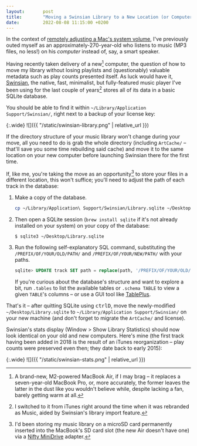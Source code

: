 ```yaml
---
layout:       post
title:        "Moving a Swinsian Library to a New Location (or Computer) Without Losing Playlists or Resetting Play Counts and Other Metadata"
date:         2022-08-08 11:15:00 +0200
---
```


In the context of [remotely adjusting a Mac's system volume](https://excessivelyadequate.com/posts/vol.html), I've previously outed myself as an approximately-270-year-old who listens to music (MP3 files, no less!) on his *computer* instead of, say, a smart speaker.

Having recently taken delivery of a new[^new] computer, the question of how to move my library without losing playlists and (questionably) valuable metadata such as play counts presented itself. As luck would have it, [Swinsian](https://swinsian.com), the native, fast, minimalist, but fully-featured music player I've been using for the last couple of years[^before] stores all of its data in a basic SQLite database.

[^new]: A brand-new, M2-powered MacBook Air, if I may brag – it replaces a seven-year-old MacBook Pro, or, more accurately, the former leaves the latter in the dust like you wouldn't believe while, despite lacking a fan, barely getting warm at all.

[^before]: I switched to it from iTunes right around the time when it was rebranded as Music, aided by Swinsian's library import feature.

You should be able to find it within `~/Library/Application Support/Swinsian/`, right next to a backup of your license key:

{:.wide}
![]({{ "/static/swinsian-library.png" | relative_url }})

If the directory structure of your music library won't change during your move, all you need to do is grab the whole directory (including `ArtCache/` – that'll save you some time rebuilding said cache) and move it to the same location on your new computer before launching Swinsian there for the first time.

If, like me, you're taking the move as an opportunity[^nifty] to store your files in a different location, this won't suffice; you'll need to adjust the path of each track in the database:

[^nifty]: I'd been storing my music library on a microSD card permanently inserted into the MacBook's SD card slot (the new Air doesn't have one) via a [Nifty MiniDrive](https://www.kickstarter.com/projects/1342319572/the-nifty-minidrive) adapter.

1. Make a copy of the database.

    ```sh
    cp ~/Library/Application\ Support/Swinsian/Library.sqlite ~/Desktop/
    ```

2. Then open a SQLite session (`brew install sqlite` if it's not already installed on your system) on your copy of the database:

    ```
    $ sqlite3 ~/Desktop/Library.sqlite
    ```

3. Run the following self-explanatory SQL command, substituting the `/PREFIX/OF/YOUR/OLD/PATH/` and `/PREFIX/OF/YOUR/NEW/PATH/` with your paths.

    ```sql
    sqlite> UPDATE track SET path = replace(path, '/PREFIX/OF/YOUR/OLD/PATH/', '/PREFIX/OF/YOUR/NEW/PATH/');
    ```

    If you're curious about the database's structure and want to explore a bit, run `.tables` to list the available tables or `.schema TABLE` to view a given `TABLE`'s columns – or use a GUI tool like [TablePlus](https://tableplus.com).

That's it – after quitting SQLite using <kbd>ctrl</kbd><kbd>D</kbd>, move the newly-modified `~/Desktop/Library.sqlite` to `~/Library/Application Support/Swinsian/` on your new machine (and don't forget to migrate the `ArtCache/` and license).

Swinsian's stats display (Window > Show Library Statistics) should now look identical on your old and new computers. Here's mine (the first track having been added in 2018 is the result of an iTunes reorganization – play counts were preserved even then; they date back to early 2015):

{:.wide}
![]({{ "/static/swinsian-stats.png" | relative_url }})
